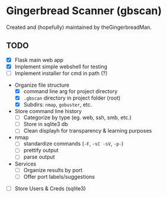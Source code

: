 # Gingerbread Scanner (gbscan)
Created and (hopefully) maintained by theGingerbreadMan.

## TODO
* [x] Flask main web app
* [x] Implement simple webshell for testing
* [ ] Implement installer for cmd in path (?)
* Organize file structure
    * [x] command line arg for project directory
    * [x] `.gbscan` directory in project folder (root)
    * [x] Subdirs: `nmap`, `gobuster`, etc.
* Store command line history
    * [ ] Categorize by type (eg. web, ssh, smb, etc.)
    * [ ] Store in sqlite3 db
    * [ ] Clean displayh for transparency & learning purposes
* nmap
    * [ ] standardize commands (`-F`, `-sC -sV`, `-p-`)
    * [ ] prettify output
    * [ ] parse output
* Services
    * [ ] Organize results by port
    * [ ] Offer port labels/suggestions
* [ ] Store Users & Creds (sqlite3)